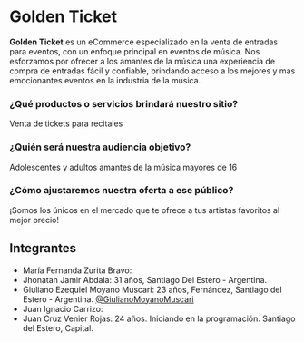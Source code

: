 # Golden Ticket

**Golden Ticket** es un eCommerce especializado en la venta de entradas para eventos, con un enfoque principal en eventos de música. Nos esforzamos por ofrecer a los amantes de la música una experiencia de compra de entradas fácil y confiable, brindando acceso a los mejores y mas emocionantes eventos en la industria de la música.

### ¿Qué productos o servicios brindará nuestro sitio?
Venta de tickets para recitales

### ¿Quién será nuestra audiencia objetivo?
Adolescentes y adultos amantes de la música mayores de 16

### ¿Cómo ajustaremos nuestra oferta a ese público?
¡Somos los únicos en el mercado que te ofrece a tus artistas favoritos al mejor precio!

## Integrantes

* María Fernanda Zurita Bravo: 
* Jhonatan Jamir Abdala: 31 años, Santiago Del Estero - Argentina.
* Giuliano Ezequiel Moyano Muscari: 23 años, Fernández, Santiago del Estero - Argentina. [@GiulianoMoyanoMuscari](https://github.com/GiulianoMoyanoMuscari)
* Juan Ignacio Carrizo:
* Juan Cruz Venier Rojas: 24 años. Iniciando en la programación. Santiago del Estero, Capital. 
